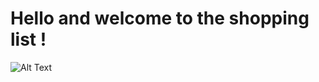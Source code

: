 # Hello and welcome to the shopping list !

![Alt Text](https://media.giphy.com/media/vFKqnCdLPNOKc/giphy.gif)
